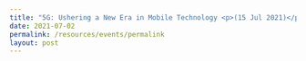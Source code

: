 ```yaml
---
title: "5G: Ushering a New Era in Mobile Technology <p>(15 Jul 2021)</p>"
date: 2021-07-02
permalink: /resources/events/permalink
layout: post
---
```





